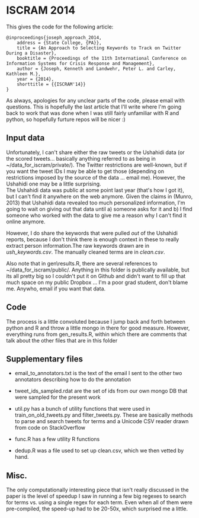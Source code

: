 ISCRAM 2014
=================
This gives the code for the following article:

```
@inproceedings{joseph_approach_2014,
	address = {State College, {PA}},
	title = {An Approach to Selecting Keywords to Track on Twitter During a Disaster},
	booktitle = {Proceedings of the 11th International Conference on Information Systems for Crisis Response and Management},
	author = {Joseph, Kenneth and Landwehr, Peter L. and Carley, Kathleen M.},
	year = {2014},
	shorttitle = {{ISCRAM'14}}
}
```

As always, apologies for any unclear parts of the code, please email with questions.  This is hopefully the last article that I'll write where I'm going back
to work that was done when I was still fairly unfamiliar with R and python, so hopefully furture repos will be nicer :)


Input data
----------------

Unfortunately, I can't share either the raw tweets or the Ushahidi data (or the scored tweets... basically anything referred to as being in ~/data\_for\_iscram/private/).  The Twitter restrictions are well-known, but if you want the tweet IDs I may be able to get those (depending on restrictions imposed by the source of the data ... email me).  However, the Ushahidi one may be a little surprising.  
The Ushahidi data was public at some point last year (that's how I got it), but I can't find it anywhere on the web anymore.  Given the claims in (Munro, 2013) that Ushahidi data revealed too much personalized information, I'm going to wait on giving out that data until a) someone  asks for it and b) I find someone who worked with the data to give me a reason why I can't find it online anymore.


However, I do share the keywords that were pulled *out* of the Ushahidi reports, because I don't think there is enough context in these to really extract person information.The raw keywords drawn are in *ush_keywords.csv*.  The manually cleaned terms are in *clean.csv*.


Also note that in gen\results.R, there are several references to ~/data\_for\_iscram/public/. Anything in this folder is publically available, but its all pretty big so I couldn't put it on Github and didn't want to fill up that much space on my public Dropbox ... I'm a poor grad student, don't blame me.  Anywho, email if you want that data.

Code
---------------
The process is a little convoluted because I jump back and forth between python and R and throw a little mongo in there for good measure. However, everything runs from gen_results.R, within which there are comments that talk about the other files that are in this folder

Supplementary files
------------------

- email\_to\_annotators.txt is the text of the email I sent to the other two annotators describing how to do the annotation

- tweet\_ids\_sampled.rdat are the set of ids from our own mongo DB that were sampled for the present work

- util.py has a bunch of utility functions that were used in train\_on\_old\_tweets.py and filter\_tweets.py.  These are basically methods to parse and search tweets for terms and a Unicode CSV reader drawn from code on StackOverflow

- func.R has a few utility R functions

- dedup.R was a file used to set up clean.csv, which we then vetted by hand.

Misc.
-------------
The only computationally interesting piece that isn't really discussed in the paper is the level of speedup I saw in running a few big regexes to search for terms vs. using a single regex for each term.  Even when all of them were pre-compiled, the speed-up had to be 20-50x, which surprised me a little.
